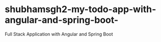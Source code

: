 # shubhamsgh2-my-todo-app-with-angular-and-spring-boot-
Full Stack Application with Angular and Spring Boot
